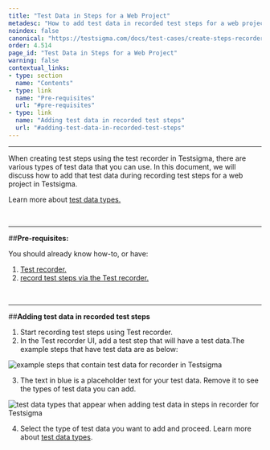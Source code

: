```yaml
---
title: "Test Data in Steps for a Web Project"
metadesc: "How to add test data in recorded test steps for a web project in Testsigma"
noindex: false
canonical: "https://testsigma.com/docs/test-cases/create-steps-recorder/web-apps/test-data-options/"
order: 4.514
page_id: "Test Data in Steps for a Web Project"
warning: false
contextual_links:
- type: section
  name: "Contents"
- type: link
  name: "Pre-requisites"
  url: "#pre-requisites"
- type: link
  name: "Adding test data in recorded test steps"
  url: "#adding-test-data-in-recorded-test-steps"
---
```


---

When creating test steps using the test recorder in Testsigma, there are various types of test data that you can use. In this document, we will discuss how to add that test data during recording test steps for a web project in Testsigma. 

Learn more about [test data types.](https://testsigma.com/docs/test-data/types/overview/)

&emsp;

---
##**Pre-requisites:**

You should already know how-to, or have:

1. [Test recorder.](https://testsigma.com/docs/test-step-recorder/install-chrome-extension/)
2. [record test steps via the Test recorder.](https://testsigma.com/docs/test-cases/create-steps-recorder/web-apps/overview/)

&emsp;

---
##**Adding test data in recorded test steps**

 1. Start recording test steps using Test recorder.
 2. In the Test recorder UI, add a test step that will have a test data.The example steps that have test data are as below:

![example steps that contain test data for recorder in Testsigma](https://docs.testsigma.com/images/web-apps/test-data-example-steps-for-recorder-testsigma.png)

 3. The text in blue is a placeholder text for your test data. Remove it to see the types of test data you can add.

![test data types that appear when adding test data in steps in recorder for Testsigma](https://docs.testsigma.com/images/web-apps/test-data-types-test-data-in-recorder-steps-testsigma.png)

 
 4. Select the type of test data you want to add and proceed. Learn more about [test data types](https://testsigma.com/docs/test-data/types/overview/).



